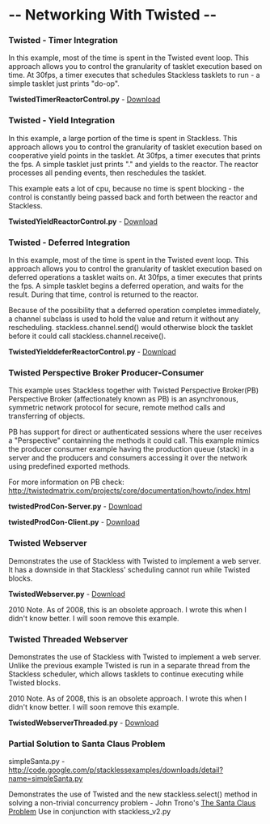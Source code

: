 # -- Networking With Twisted -- #

### Twisted - Timer Integration ###

In this example, most of the time is spent in the Twisted event loop. This approach allows you to control the granularity of tasklet execution based on time. At 30fps, a timer executes that schedules Stackless tasklets to run - a simple tasklet just prints "do-op".

**TwistedTimerReactorControl.py** - [Download](http://stacklessexamples.googlecode.com/svn/trunk/examples/twisted/TwistedTimerReactorControl.py)

### Twisted - Yield Integration ###

In this example, a large portion of the time is spent in Stackless. This approach allows you to control the granularity of tasklet execution based on cooperative yield points in the tasklet. At 30fps, a timer executes that prints the fps. A simple tasklet just prints "." and yields to the reactor. The reactor processes all pending events, then reschedules the tasklet.

This example eats a lot of cpu, because no time is spent blocking - the control is constantly being passed back and forth between the reactor and Stackless.

**TwistedYieldReactorControl.py** - [Download](http://stacklessexamples.googlecode.com/svn/trunk/examples/twisted/TwistedYieldReactorControl.py)

### Twisted - Deferred Integration ###

In this example, most of the time is spent in the Twisted event loop. This approach allows you to control the granularity of tasklet execution based on deferred operations a tasklet waits on. At 30fps, a timer executes that prints the fps. A simple tasklet begins a deferred operation, and waits for the result. During that time, control is returned to the reactor.

Because of the possibility that a deferred operation completes immediately, a channel subclass is used to hold the value and return it without any rescheduling. stackless.channel.send() would otherwise block the tasklet before it could call stackless.channel.receive().

**TwistedYielddeferReactorControl.py** - [Download](http://stacklessexamples.googlecode.com/svn/trunk/examples/twisted/TwistedYielddeferReactorControl.py)

### Twisted Perspective Broker Producer-Consumer ###

This example uses Stackless together with Twisted Perspective Broker(PB) Perspective Broker (affectionately known as PB) is an asynchronous, symmetric network protocol for secure, remote method calls and transferring of objects.

PB has support for direct or authenticated sessions where the user receives a "Perspective" containning the methods it could call. This example mimics the producer consumer example having the production queue (stack) in a server and the producers and consumers accessing it over the network using predefined exported methods.

For more information on PB check: http://twistedmatrix.com/projects/core/documentation/howto/index.html

**twistedProdCon-Server.py** - [Download](http://stacklessexamples.googlecode.com/svn/trunk/examples/twisted/twistedProdCon-Server.py)

**twistedProdCon-Client.py** - [Download](http://stacklessexamples.googlecode.com/svn/trunk/examples/twisted/twistedProdCon-Client.py)

### Twisted Webserver ###

Demonstrates the use of Stackless with Twisted to implement a web server. It has a downside in that Stackless' scheduling cannot run while Twisted blocks.

**TwistedWebserver.py** - [Download](http://stacklessexamples.googlecode.com/svn/trunk/examples/twisted/TwistedWebserver.py)

2010 Note. As of 2008, this is an obsolete approach. I wrote this when I didn't know better. I will soon remove this example.

### Twisted Threaded Webserver ###

Demonstrates the use of Stackless with Twisted to implement a web server. Unlike the previous example Twisted is run in a separate thread from the Stackless scheduler, which allows tasklets to continue executing while Twisted blocks.

2010 Note. As of 2008, this is an obsolete approach. I wrote this when I didn't know better. I will soon remove this example.

**TwistedWebserverThreaded.py** - [Download](http://stacklessexamples.googlecode.com/svn/trunk/examples/twisted/TwistedWebserverThreaded.py)

### Partial Solution to Santa Claus Problem ###

simpleSanta.py - http://code.google.com/p/stacklessexamples/downloads/detail?name=simpleSanta.py

Demonstrates the use of Twisted and the new stackless.select() method in solving a non-trivial concurrency problem - John Trono's <a href='http://delivery.acm.org/10.1145/190000/187391/p8-trono.pdf?key1=187391&key2=2436321921&coll=DL&dl=ACM&CFID=113381262&CFTOKEN=31691828'>The Santa Claus Problem</a> Use in conjunction with stackless\_v2.py